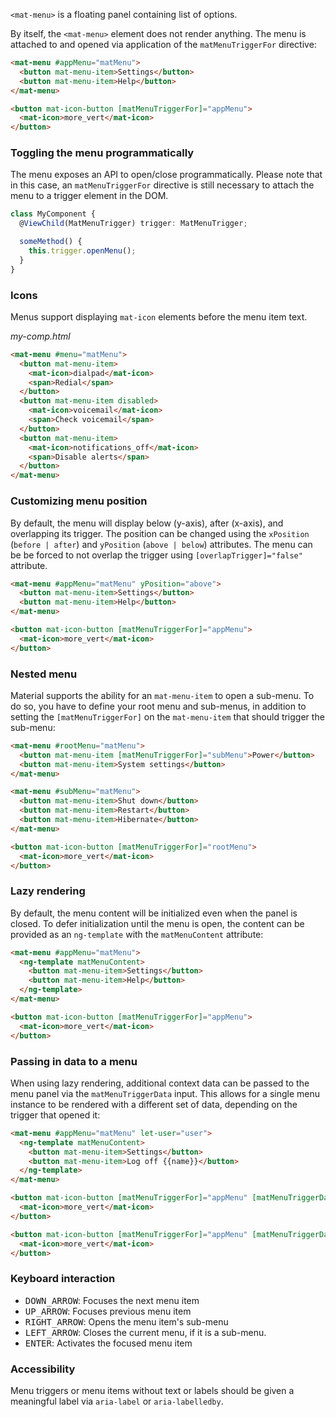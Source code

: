 `<mat-menu>` is a floating panel containing list of options.

<!-- example(menu-overview) -->

By itself, the `<mat-menu>` element does not render anything. The menu is attached to and opened
via application of the `matMenuTriggerFor` directive:
```html
<mat-menu #appMenu="matMenu">
  <button mat-menu-item>Settings</button>
  <button mat-menu-item>Help</button>
</mat-menu>

<button mat-icon-button [matMenuTriggerFor]="appMenu">
  <mat-icon>more_vert</mat-icon>
</button>
```

### Toggling the menu programmatically
The menu exposes an API to open/close programmatically. Please note that in this case, an
`matMenuTriggerFor` directive is still necessary to attach the menu to a trigger element in the DOM.

```ts
class MyComponent {
  @ViewChild(MatMenuTrigger) trigger: MatMenuTrigger;

  someMethod() {
    this.trigger.openMenu();
  }
}
```

### Icons
Menus support displaying `mat-icon` elements before the menu item text.

*my-comp.html*
```html
<mat-menu #menu="matMenu">
  <button mat-menu-item>
    <mat-icon>dialpad</mat-icon>
    <span>Redial</span>
  </button>
  <button mat-menu-item disabled>
    <mat-icon>voicemail</mat-icon>
    <span>Check voicemail</span>
  </button>
  <button mat-menu-item>
    <mat-icon>notifications_off</mat-icon>
    <span>Disable alerts</span>
  </button>
</mat-menu>
```

### Customizing menu position

By default, the menu will display below (y-axis), after (x-axis), and overlapping its trigger.
The position can be changed using the `xPosition` (`before | after`) and `yPosition`
(`above | below`) attributes. The menu can be be forced to not overlap the trigger using
`[overlapTrigger]="false"` attribute.

```html
<mat-menu #appMenu="matMenu" yPosition="above">
  <button mat-menu-item>Settings</button>
  <button mat-menu-item>Help</button>
</mat-menu>

<button mat-icon-button [matMenuTriggerFor]="appMenu">
  <mat-icon>more_vert</mat-icon>
</button>
```

### Nested menu

Material supports the ability for an `mat-menu-item` to open a sub-menu. To do so, you have to define
your root menu and sub-menus, in addition to setting the `[matMenuTriggerFor]` on the `mat-menu-item`
that should trigger the sub-menu:

```html
<mat-menu #rootMenu="matMenu">
  <button mat-menu-item [matMenuTriggerFor]="subMenu">Power</button>
  <button mat-menu-item>System settings</button>
</mat-menu>

<mat-menu #subMenu="matMenu">
  <button mat-menu-item>Shut down</button>
  <button mat-menu-item>Restart</button>
  <button mat-menu-item>Hibernate</button>
</mat-menu>

<button mat-icon-button [matMenuTriggerFor]="rootMenu">
  <mat-icon>more_vert</mat-icon>
</button>
```

<!-- example(nested-menu) -->

### Lazy rendering
By default, the menu content will be initialized even when the panel is closed. To defer
initialization until the menu is open, the content can be provided as an `ng-template`
with the `matMenuContent` attribute:

```html
<mat-menu #appMenu="matMenu">
  <ng-template matMenuContent>
    <button mat-menu-item>Settings</button>
    <button mat-menu-item>Help</button>
  </ng-template>
</mat-menu>

<button mat-icon-button [matMenuTriggerFor]="appMenu">
  <mat-icon>more_vert</mat-icon>
</button>
```

### Passing in data to a menu
When using lazy rendering, additional context data can be passed to the menu panel via
the `matMenuTriggerData` input. This allows for a single menu instance to be rendered
with a different set of data, depending on the trigger that opened it:

```html
<mat-menu #appMenu="matMenu" let-user="user">
  <ng-template matMenuContent>
    <button mat-menu-item>Settings</button>
    <button mat-menu-item>Log off {{name}}</button>
  </ng-template>
</mat-menu>

<button mat-icon-button [matMenuTriggerFor]="appMenu" [matMenuTriggerData]="{name: 'Sally'}">
  <mat-icon>more_vert</mat-icon>
</button>

<button mat-icon-button [matMenuTriggerFor]="appMenu" [matMenuTriggerData]="{name: 'Bob'}">
  <mat-icon>more_vert</mat-icon>
</button>
```

### Keyboard interaction
- <kbd>DOWN_ARROW</kbd>: Focuses the next menu item
- <kbd>UP_ARROW</kbd>: Focuses previous menu item
- <kbd>RIGHT_ARROW</kbd>: Opens the menu item's sub-menu
- <kbd>LEFT_ARROW</kbd>: Closes the current menu, if it is a sub-menu.
- <kbd>ENTER</kbd>: Activates the focused menu item

### Accessibility
Menu triggers or menu items without text or labels should be given a meaningful label via
`aria-label` or `aria-labelledby`.
